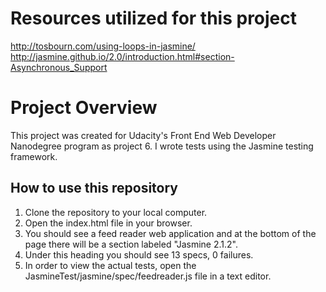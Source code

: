# Resources utilized for this project

http://tosbourn.com/using-loops-in-jasmine/
http://jasmine.github.io/2.0/introduction.html#section-Asynchronous_Support

# Project Overview

This project was created for Udacity's Front End Web Developer Nanodegree program as project 6.  I wrote tests using the Jasmine testing framework.

## How to use this repository

1. Clone the repository to your local computer.  
2. Open the index.html file in your browser.  
3. You should see a feed reader web application and at the bottom of the page there will be a section labeled "Jasmine 2.1.2".
4. Under this heading you should see 13 specs, 0 failures.  
5. In order to view the actual tests, open the JasmineTest/jasmine/spec/feedreader.js file in a text editor.
